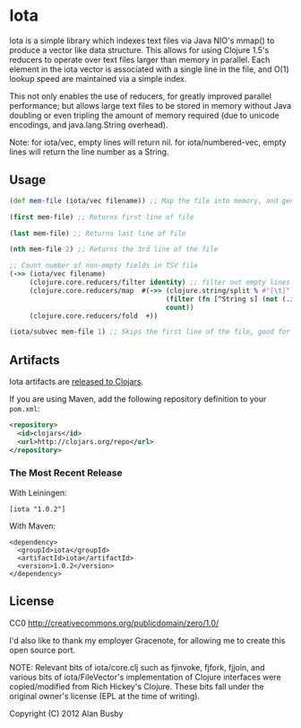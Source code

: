 # Iota

Iota is a simple library which indexes text files via Java NIO's mmap() to produce a vector like data structure. This allows for using Clojure 1.5's reducers to operate over text files larger than memory in parallel. Each element in the iota vector is associated with a single line in the file, and O(1) lookup speed are maintained via a simple index. 

This not only enables the use of reducers, for greatly improved parallel performance; but allows large text files to be stored in memory without Java doubling or even tripling the amount of memory required (due to unicode encodings, and java.lang.String overhead).

Note: 
for iota/vec, empty lines will return nil.
for iota/numbered-vec, empty lines will return the line number as a String.


## Usage
```clojure
(def mem-file (iota/vec filename)) ;; Map the file into memory, and generate index of lines

(first mem-file) ;; Returns first line of file

(last mem-file) ;; Returns last line of file

(nth mem-file 2) ;; Returns the 3rd line of the file

;; Count number of non-empty fields in TSV file
(->> (iota/vec filename)	
     (clojure.core.reducers/filter identity) ;; filter out empty lines
     (clojure.core.reducers/map  #(->> (clojure.string/split % #"[\t]" -1)
                                       (filter (fn [^String s] (not (.isEmpty s))))
                                       count)) 
     (clojure.core.reducers/fold  +))

(iota/subvec mem-file 1) ;; Skips the first line of the file, good for ignoring a header

```


## Artifacts

Iota artifacts are [released to Clojars](https://clojars.org/iota).

If you are using Maven, add the following repository definition to your `pom.xml`:

``` xml
<repository>
  <id>clojars</id>
  <url>http://clojars.org/repo</url>
</repository>
```

### The Most Recent Release

With Leiningen:

    [iota "1.0.2"]


With Maven:

    <dependency>
      <groupId>iota</groupId>
      <artifactId>iota</artifactId>
      <version>1.0.2</version>
    </dependency>


## License

CC0
http://creativecommons.org/publicdomain/zero/1.0/

I'd also like to thank my employer Gracenote, for allowing me to create this open source port.

NOTE: Relevant bits of iota/core.clj such as fjinvoke, fjfork, fjjoin, and various bits of iota/FileVector's implementation of Clojure interfaces were copied/modified from Rich Hickey's Clojure. These bits fall under the original owner's license (EPL at the time of writing).


Copyright (C) 2012 Alan Busby


